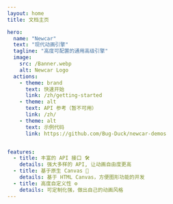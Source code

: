 ```yaml
---
layout: home
title: 文档主页

hero:
  name: "Newcar"
  text: "现代动画引擎"
  tagline: "高度可配置的通用高级引擎"
  image:
    src: /Banner.webp
    alt: Newcar Logo
  actions:
    - theme: brand
      text: 快速开始
      link: /zh/getting-started
    - theme: alt
      text: API 参考（暂不可用）
      link: /zh/
    - theme: alt
      text: 示例代码
      link: https://github.com/Bug-Duck/newcar-demos


features:
  - title: 丰富的 API 接口 🛠️
    details: 强大多样的 API, 让动画自由度更高
  - title: 基于原生 Canvas 🧬
    details: 基于 HTML Canvas，方便图形功能的开发
  - title: 高度自定义性 ⚙️
    details: 可定制化强，做出自己的动画风格
---
```


